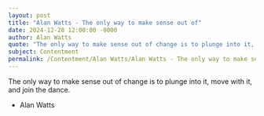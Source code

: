 ```yaml
---
layout: post
title: "Alan Watts - The only way to make sense out of"
date: 2024-12-28 12:00:00 -0000
author: Alan Watts
quote: "The only way to make sense out of change is to plunge into it, move with it, and join the dance."
subject: Contentment
permalink: /Contentment/Alan Watts/Alan Watts - The only way to make sense out of
---
```


The only way to make sense out of change is to plunge into it, move with it, and join the dance.

- Alan Watts
